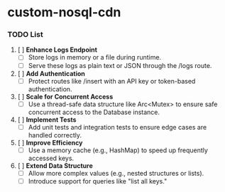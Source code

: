 # custom-nosql-cdn

### TODO List

1. [ ] **Enhance Logs Endpoint**
   - [ ] Store logs in memory or a file during runtime.
   - [ ] Serve these logs as plain text or JSON through the /logs route.

2. [ ] **Add Authentication**
   - [ ] Protect routes like /insert with an API key or token-based authentication.

3. [ ] **Scale for Concurrent Access**
   - [ ] Use a thread-safe data structure like Arc<Mutex<T>> to ensure safe concurrent access to the Database instance.

4. [ ] **Implement Tests**
   - [ ] Add unit tests and integration tests to ensure edge cases are handled correctly.

5. [ ] **Improve Efficiency**
   - [ ] Use a memory cache (e.g., HashMap) to speed up frequently accessed keys.

6. [ ] **Extend Data Structure**
   - [ ] Allow more complex values (e.g., nested structures or lists).
   - [ ] Introduce support for queries like "list all keys."
